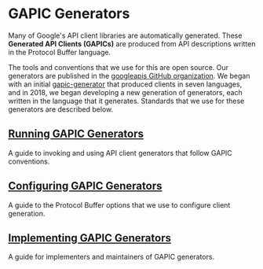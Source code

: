 # GAPIC Generators

Many of Google's API client libraries are automatically generated. These
**Generated API Clients (GAPICs)** are produced from API descriptions written in
the Protocol Buffer language.

The tools and conventions that we use for this are open source. Our generators
are published in the
[googleapis GitHub organization](https://github.com/googleapis). We began with
an initial [gapic-generator](https://github.com/googleapis/gapic-generator) that
produced clients in seven languages, and in 2018, we began developing a new
generation of generators, each written in the language that it generates.
Standards that we use for these generators are described below.

## [Running GAPIC Generators](/gapic-generators/usage)

A guide to invoking and using API client generators that follow GAPIC
conventions.

## [Configuring GAPIC Generators](/gapic-generators/configuration)

A guide to the Protocol Buffer options that we use to configure client
generation.

## [Implementing GAPIC Generators](/gapic-generators/implementation)

A guide for implementers and maintainers of GAPIC generators.
